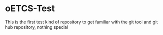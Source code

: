 oETCS-Test
==========

This is the first test kind of repository to get familiar with the git tool and git hub repository, nothing special